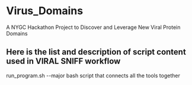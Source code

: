# Virus_Domains
A NYGC Hackathon Project to Discover and Leverage New Viral Protein Domains


## Here is the list and description of script content used in VIRAL SNIFF workflow

run_program.sh  --major bash script that connects all the tools together




